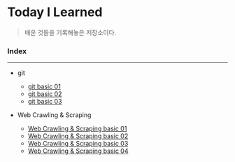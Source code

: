 # Today I Learned
>  배운 것들을 기록해놓은 저장소이다.  

   

### Index
---
- git
    - [git basic 01](https://github.com/Cheolyong-Kim/TIL/blob/master/TIL_day1.md)
    - [git basic 02](https://github.com/Cheolyong-Kim/TIL/blob/master/TIL_day2.md)
    - [git basic 03](https://github.com/Cheolyong-Kim/TIL/blob/master/TIL_day3.md)  

    
    
- Web Crawling & Scraping
    - [Web Crawling & Scraping basic 01](https://github.com/Cheolyong-Kim/TIL/blob/master/TIL_day4.md)
    - [Web Crawling & Scraping basic 02](https://github.com/Cheolyong-Kim/TIL/blob/master/TIL_day5.md)
    - [Web Crawling & Scraping basic 03](https://github.com/Cheolyong-Kim/TIL/blob/master/TIL_day6.md)
    - [Web Crawling & Scraping basic 04](https://github.com/Cheolyong-Kim/TIL/blob/master/TIL_day7.md)
